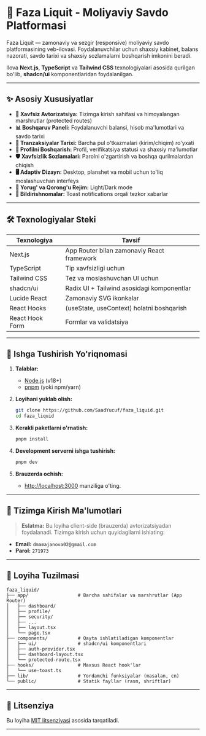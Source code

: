 # 🌟 Faza Liquit - Moliyaviy Savdo Platformasi

Faza Liquit — zamonaviy va sezgir (responsive) moliyaviy savdo platformasining veb-ilovasi. Foydalanuvchilar uchun shaxsiy kabinet, balans nazorati, savdo tarixi va shaxsiy sozlamalarni boshqarish imkonini beradi.

Ilova **Next.js**, **TypeScript** va **Tailwind CSS** texnologiyalari asosida qurilgan bo'lib, **shadcn/ui** komponentlaridan foydalanilgan.

---

## ✨ Asosiy Xususiyatlar

- **🔐 Xavfsiz Avtorizatsiya:** Tizimga kirish sahifasi va himoyalangan marshrutlar (protected routes)
- **📊 Boshqaruv Paneli:** Foydalanuvchi balansi, hisob ma'lumotlari va savdo tarixi
- **💸 Tranzaksiyalar Tarixi:** Barcha pul o'tkazmalari (kirim/chiqim) ro'yxati
- **👤 Profilni Boshqarish:** Profil, verifikatsiya statusi va shaxsiy ma'lumotlar
- **🛡️ Xavfsizlik Sozlamalari:** Parolni o'zgartirish va boshqa qurilmalardan chiqish
- **🖥️ Adaptiv Dizayn:** Desktop, planshet va mobil uchun to'liq moslashuvchan interfeys
- **🌙 Yorug' va Qorong'u Rejim:** Light/Dark mode
- **🔔 Bildirishnomalar:** Toast notifications orqali tezkor xabarlar

---

## 🛠 Texnologiyalar Steki

| Texnologiya     | Tavsif                                      |
| --------------- | ------------------------------------------- |
| Next.js         | App Router bilan zamonaviy React framework  |
| TypeScript      | Tip xavfsizligi uchun                       |
| Tailwind CSS    | Tez va moslashuvchan UI uchun               |
| shadcn/ui       | Radix UI + Tailwind asosidagi komponentlar  |
| Lucide React    | Zamonaviy SVG ikonkalar                     |
| React Hooks     | (useState, useContext) holatni boshqarish   |
| React Hook Form | Formlar va validatsiya                      |

---

## 🚀 Ishga Tushirish Yo'riqnomasi

1. **Talablar:**
   - [Node.js](https://nodejs.org/) (v18+)
   - [pnpm](https://pnpm.io/) (yoki npm/yarn)

2. **Loyihani yuklab olish:**
   ```bash
   git clone https://github.com/SaadYucuf/faza_liquid.git
   cd faza_liquid
   ```

3. **Kerakli paketlarni o'rnatish:**
   ```bash
   pnpm install
   ```

4. **Development serverni ishga tushirish:**
   ```bash
   pnpm dev
   ```

5. **Brauzerda ochish:**
   - [http://localhost:3000](http://localhost:3000) manziliga o'ting.

---

## 🔑 Tizimga Kirish Ma'lumotlari

> **Eslatma:** Bu loyiha client-side (brauzerda) avtorizatsiyadan foydalanadi. Tizimga kirish uchun quyidagilarni ishlating:

- **Email:** `dmamajanova02@gmail.com`
- **Parol:** `271973`

---

## 📁 Loyiha Tuzilmasi

```text
faza_liquid/
├── app/                  # Barcha sahifalar va marshrutlar (App Router)
│   ├── dashboard/
│   ├── profile/
│   ├── security/
│   ├── ...
│   ├── layout.tsx
│   └── page.tsx
├── components/           # Qayta ishlatiladigan komponentlar
│   ├── ui/               # shadcn/ui komponentlari
│   ├── auth-provider.tsx
│   ├── dashboard-layout.tsx
│   └── protected-route.tsx
├── hooks/                # Maxsus React hook'lar
│   └── use-toast.ts
├── lib/                  # Yordamchi funksiyalar (masalan, cn)
└── public/               # Statik fayllar (rasm, shriftlar)
```

---

## 📄 Litsenziya

Bu loyiha [MIT litsenziyasi](LICENSE) asosida tarqatiladi.

---
